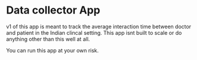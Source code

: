 # Data collector App


v1 of this app is meant to track the average interaction time between doctor and patient in the Indian clincal setting.
This app isnt built to scale or do anything other than this well at all.

You can run this app at your own risk.